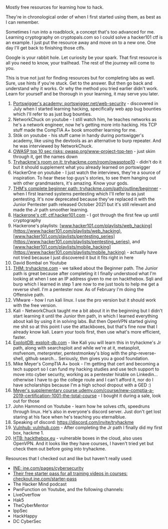 Mostly free resources for learning how to hack. 

They're in chronological order of when I first started using them, as best as I can remember. 

Sometimes I run into a roadblock, a concept that's too advanced for me. Learning cryptography on cryptopals.com so I could solve a hacker101 ctf is an example. I just put the resource away and move on to a new one. One day I'll get back to finishing those ctfs. 

Google is your rabbit hole. Let curiosity be your spark. That first resource is all you need to know, your trailhead. The rest of the journey will come to you. 

This is true not just for finding resources but for completing labs as well. Sure, use hints if you're stuck. Get to the answer. But then go back and understand why it works. Or why the method you tried earlier didn't work. Learn for yourself and be thorough in your learning, it may serve you later. 

1. [Portswigger's academy: portswigger.net/web-security](https://portswigger.net/web-security) - discovered in July when I started learning hacking, specifically web app bug bounties which I'll refer to as just bug bounties. 
2. NetworkChuck on youtube - I still watch him, he teaches networks as he's a network engineer, now he's getting more into hacking. His TCP stuff made the CompTIA A+ book smoother learning for me. 
3. Stök on youtube - his stuff came in handy during portswigger's academy, like using the devtools as an alternative to burp repeater. And he was interviewed by NetworkChuck. 
4. [OWASP top 10 sec risks: owasp.org/www-project-top-ten](https://owasp.org/www-project-top-ten) - just skim through it, get the names down
5. [Tryhackme's room on it: tryhackme.com/room/owasptop10](https://tryhackme.com/room/owasptop10) - didn't do it but it should supplement what you already learned on portswigger
6. HackerOne on youtube - I just watch the interviews, they're a source of inspiration. To hear these top guys's stories, to see them hanging out with other grandmasters, it's amazing. Know your gods. 
7. [THM's complete beginner path: tryhackme.com/path/outline/beginner](https://tryhackme.com/path/outline/beginner) - when I first learned systems pentesting which I'll refer to as just pentesting. It's now deprecated because they've replaced it with the Junior Pentester path released October 2021 but it's still relevant and made the Jr path smoother learning. 
8. [Hackerone's ctf: ctf.hacker101.com](https://ctf.hacker101.com) - I got through the first few up until cryptography
9. Hackerone's playlists: [www.hacker101.com/playlists/web_hacking](https://www.hacker101.com/playlists/web_hacking), [www.hacker101.com/playlists/pentesting_series](https://www.hacker101.com/playlists/pentesting_series), and [www.hacker101.com/playlists/mobile_hacking](https://www.hacker101.com/playlists/mobile_hacking) - actually have not tried because I just discovered it but it fits right in here
10. David Bombal on Youtube
11. [THM: tryhackme.com](https://tryhackme.com) - we talked about the Beginner path. The Junior path is great because after completing it I finally understood what I'm looking at when I see an IP address given to me on hackthebox. Sqli and burp which I learned in step 1 are now to me just tools to help me get a reverse shell. I'm a pentester now. As of February I'm doing the Offensive path. 
12. VMware - how I run kali linux. I use the pro version but it should work with the free version.
13. Kali - NetworkChuck taught me a bit about it in the beginning but I didn't start learning it until the Junior thm path, in which I learned everything about kali by using it in solving labs. But then OpenVPN started giving me shit so at this point I use the attackboxes, but that's fine now that I already know kali. Learn your tools first, then use what's more efficient, faster. 
14. [ExploitDB: exploit-db.com](https://exploit-db.com) - like Kali you will learn this in tryhackme's Jr path, along with searchsploit and while we're at it, metasploit, msfvenom, meterpreter, pentestmonkey's blog with the php-reverse-shell, github search... Seriously, thm gives you a good foundation.
15. Mike Meyer's CompTIA A+ book - I'm getting that cert and becoming a tech support so I can fund my hacking studies and use tech support to move into cyber security, working as a pentester hirable on Linkedin... otherwise I have to go the college route and I can't afford it, nor do I have scholarships because I'm a high school dropout with a GED :)
16. [Meyer's supplementary course udemy.com/course/new-comptia-a-2019-certification-1001-the-total-course](https://www.udemy.com/course/new-comptia-a-2019-certification-1001-the-total-course/) - I bought it during a sale, look out for those
17. John Hammond on Youtube - learn how he solves ctfs, speedruns through linux. He's also in everyone's discord server. Just don't get lost staring at his face when he's teaching you eternalblue. 
18. Speaking of discord: https://discord.com/invite/tryhackme
19. [Vulnhub: vulnhub.com](https://vulnhub.com) - After completing the Jr path I finally did my first box, hackme 1. 
20. [HTB: hackthebox.eu](https://hackthebox.eu) - vulnerable boxes in the cloud, also uses OpenVPN. And it looks like they have courses, I haven't tried yet but check them out before going into tryhackme. 

Resources that I checked out and like but haven't really used: 
- [INE: ine.com/pages/cybersecurity](https://ine.com/pages/cybersecurity)
- [Their free starter pass for all training videos in courses: checkout.ine.com/starter-pass](https://checkout.ine.com/starter-pass)
- The Hacker Mind podcast
- PwnFunction on Youtube, and the following channels:
- LiveOverflow
- Hak5
- TheCyberMentor
- IppSec
- HackHappy
- DC CyberSec
